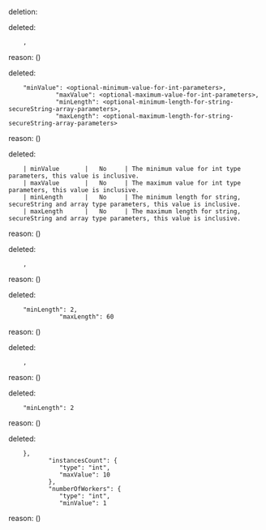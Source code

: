 deletion:

deleted:

		,

reason: ()

deleted:

		"minValue": <optional-minimum-value-for-int-parameters>,
		         "maxValue": <optional-maximum-value-for-int-parameters>,
		         "minLength": <optional-minimum-length-for-string-secureString-array-parameters>,
		         "maxLength": <optional-maximum-length-for-string-secureString-array-parameters>

reason: ()

deleted:

		| minValue       |   No     | The minimum value for int type parameters, this value is inclusive.
		| maxValue       |   No     | The maximum value for int type parameters, this value is inclusive.
		| minLength      |   No     | The minimum length for string, secureString and array type parameters, this value is inclusive.
		| maxLength      |   No     | The maximum length for string, secureString and array type parameters, this value is inclusive.

reason: ()

deleted:

		,

reason: ()

deleted:

		"minLength": 2,
		          "maxLength": 60

reason: ()

deleted:

		,

reason: ()

deleted:

		"minLength": 2

reason: ()

deleted:

		},
		       "instancesCount": {
		          "type": "int",
		          "maxValue": 10
		       },
		       "numberOfWorkers": {
		          "type": "int",
		          "minValue": 1

reason: ()

